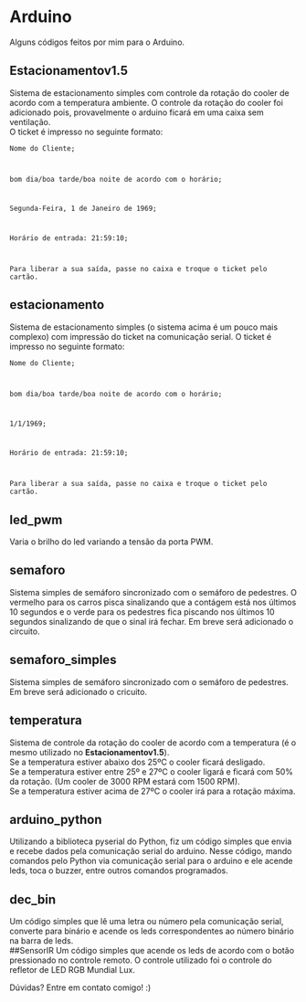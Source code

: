# Arduino
  Alguns códigos feitos por mim para o Arduino.

## Estacionamentov1.5
Sistema de estacionamento simples com controle da rotação do cooler de acordo com a temperatura ambiente. O controle da rotação do cooler foi adicionado pois, provavelmente o arduino ficará em uma caixa sem ventilação.  
O ticket é impresso no seguinte formato:  

<code>Nome do Cliente;    

bom dia/boa tarde/boa noite de acordo com o horário;    

Segunda-Feira, 1 de Janeiro de 1969;    

Horário de entrada: 21:59:10;    

Para liberar a sua saída, passe no caixa e troque o ticket pelo cartão.    </code>  

## estacionamento
Sistema de estacionamento simples (o sistema acima é um pouco mais complexo) com impressão do ticket na comunicação serial.
O ticket é impresso no seguinte formato:  

<code>Nome do Cliente;    

bom dia/boa tarde/boa noite de acordo com o horário;    

1/1/1969;    

Horário de entrada: 21:59:10;    

Para liberar a sua saída, passe no caixa e troque o ticket pelo cartão.   </code>  
  
## led_pwm
Varia o brilho do led variando a tensão da porta PWM.

## semaforo
Sistema simples de semáforo sincronizado com o semáforo de pedestres. O vermelho para os carros pisca sinalizando que a contágem está nos últimos 10 segundos e o verde para os pedestres fica piscando nos últimos 10 segundos sinalizando de que o sinal irá fechar.
Em breve será adicionado o circuito.  

## semaforo_simples
Sistema simples de semáforo sincronizado com o semáforo de pedestres.
Em breve será adicionado o cricuito.  

## temperatura
Sistema de controle da rotação do cooler de acordo com a temperatura (é o mesmo utilizado no **Estacionamentov1.5**).  
Se a temperatura estiver abaixo dos 25ºC o cooler ficará desligado.  
Se a temperatura estiver entre 25º e 27ºC o cooler ligará e ficará com 50% da rotação. (Um cooler de 3000 RPM estará com 1500 RPM).  
Se a temperatura estiver acima de 27ºC o cooler irá para a rotação máxima.  

## arduino_python
Utilizando a biblioteca pyserial do Python, fiz um código simples que envia e recebe dados pela comunicação serial do arduino. Nesse código, mando comandos pelo Python via comunicação serial para o arduino e ele acende leds, toca o buzzer, entre outros comandos programados.  

## dec_bin
Um código simples que lê uma letra ou número pela comunicação serial, converte para binário e acende os leds correspondentes ao número binário na barra de leds.  
##SensorIR
Um código simples que acende os leds de acordo com o botão pressionado no controle remoto. O controle utilizado foi o controle do refletor de LED RGB Mundial Lux.  

Dúvidas? Entre em contato comigo! :)  
